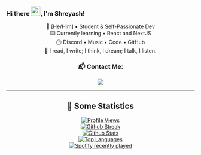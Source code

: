 ### Hi there <img src="https://media.giphy.com/media/hvRJCLFzcasrR4ia7z/giphy.gif" width="25px">, I'm Shreyash!
<div align="center">
<p>
🎨 [He/Him] • Student & Self-Passionate Dev <br>
⌨️ Currently learning • React and NextJS <br>
🕐 Discord • Music • Code • GitHub <br>
🤝 I read, I write; I think, I dream; I talk, I listen. <br>

### 📬 Contact Me: <br>
<img align="middle" src="https://discord.c99.nl/widget/theme-3/814784650194452550.png">
</p>

<hr>
<p>
<h2> 🔖 Some Statistics </h2>
<a href="https://github.com/TheRealShreyash">

![Profile Views](https://komarev.com/ghpvc/?username=TheRealShreyash&style=flat-square&color=c322fe) <br>
![Github Streak](https://github-readme-streak-stats.herokuapp.com/?user=therealshreyash&background=0D1117&currStreakLabel=FFFFFF&currStreakNum=FFFFFF&sideNums=FFFFFF&sideLabels=FFFFFF&dates=FFFFFF&fire=c322fe&ring=c322fe&hide_border=true) <br>
![Github Stats](https://github-readme-stats.vercel.app/api?username=TheRealShreyash&include_all_commits=true&show_icons=true&count_private=true&show_owner=true&bg_color=0D1117&text_color=FFFFFF&icon_color=c322fe&title_color=FFFFFF&hide_border=true&hide=issues,prs) <br>
![Top Languages](https://github-readme-stats.vercel.app/api/top-langs/?username=TheRealShreyash&show_icons=true&bg_color=0D1117&text_color=FFFFFF&title_color=FFFFFF&layout=compact&hide_border=true) <br>
</a>
<a href="https://open.spotify.com/user/31ryqrlgxrutewooxb6do5my3yaa">
![Spotify recently played](https://spotify-recently-played-readme.vercel.app/api?user=31ryqrlgxrutewooxb6do5my3yaa&count=1)
</a>
</p>
</div>
